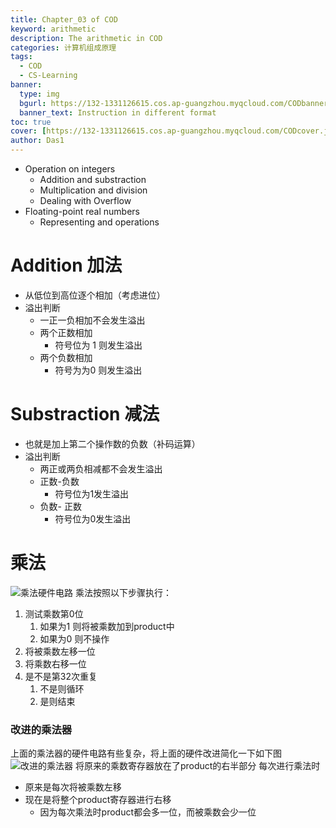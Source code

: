 ```yaml
---
title: Chapter_03 of COD
keyword: arithmetic
description: The arithmetic in COD
categories: 计算机组成原理
tags:
  - COD
  - CS-Learning
banner:
  type: img
  bgurl: https://132-1331126615.cos.ap-guangzhou.myqcloud.com/CODbanner.gif
  banner_text: Instruction in different format
toc: true
cover: [https://132-1331126615.cos.ap-guangzhou.myqcloud.com/CODcover.jpg]
author: Das1
---
```

- Operation on integers
	- Addition and substraction
	- Multiplication and division
	- Dealing with Overflow
- Floating-point real numbers
	- Representing and operations

# Addition 加法
- 从低位到高位逐个相加（考虑进位）
- 溢出判断
	- 一正一负相加不会发生溢出
	- 两个正数相加
		- 符号位为 1 则发生溢出
	- 两个负数相加
		- 符号为为0 则发生溢出

# Substraction 减法
- 也就是加上第二个操作数的负数（补码运算）
- 溢出判断
	- 两正或两负相减都不会发生溢出
	- 正数-负数
		- 符号位为1发生溢出
	- 负数- 正数
		- 符号位为0发生溢出

# 乘法
![乘法硬件电路](https://132-1331126615.cos.ap-guangzhou.myqcloud.com/%E4%B9%98%E6%B3%95%E7%A1%AC%E4%BB%B6%E7%94%B5%E8%B7%AF.png)
乘法按照以下步骤执行：
1. 测试乘数第0位
	1. 如果为1 则将被乘数加到product中
	2. 如果为0 则不操作
2. 将被乘数左移一位
3. 将乘数右移一位
4. 是不是第32次重复
	1. 不是则循环
	2. 是则结束

### 改进的乘法器
上面的乘法器的硬件电路有些复杂，将上面的硬件改进简化一下如下图
![改进的乘法器](https://132-1331126615.cos.ap-guangzhou.myqcloud.com/%E6%94%B9%E8%BF%9B%E7%9A%84%E4%B9%98%E6%B3%95%E5%99%A8.png)
将原来的乘数寄存器放在了product的右半部分
每次进行乘法时
- 原来是每次将被乘数左移
- 现在是将整个product寄存器进行右移
	- 因为每次乘法时product都会多一位，而被乘数会少一位